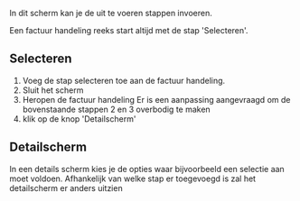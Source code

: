In dit scherm kan je de uit te voeren stappen invoeren.

Een factuur handeling reeks start altijd met de stap 'Selecteren'.

## Selecteren
1. Voeg de stap selecteren toe aan de factuur handeling.
2. Sluit het scherm
3. Heropen de factuur handeling
Er is een aanpassing aangevraagd om de bovenstaande stappen 2 en 3 overbodig te maken
4. klik op de knop 'Detailscherm'

## Detailscherm
In een details scherm kies je de opties waar bijvoorbeeld een selectie aan moet voldoen.
Afhankelijk van welke stap er toegevoegd is zal het detailscherm er anders uitzien
